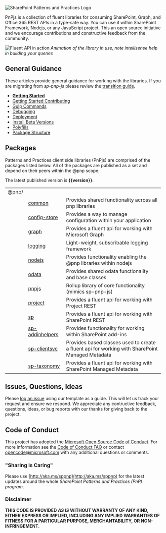 ![SharePoint Patterns and Practices Logo](https://devofficecdn.azureedge.net/media/Default/PnP/sppnp.png)

PnPjs is a collection of fluent libraries for consuming SharePoint, Graph, and Office 365 REST APIs in a type-safe way. You can use it within SharePoint Framework, Nodejs, or any JavaScript project. This an open source initiative and we encourage contributions and constructive feedback from the community.

![Fluent API in action](documentation/img/PnPJS_FluentAPI.gif)
_Animation of the library in use, note intellisense help in building your queries_

## General Guidance

These articles provide general guidance for working with the libraries. If you are migrating from _sp-pnp-js_ please review the [transition guide](documentation/transition-guide.md).

* **[Getting Started](documentation/getting-started.md)**
* [Getting Started Contributing](documentation/getting-started-dev.md)
* [Gulp Commands](documentation/gulp-commands.md)
* [Debugging](documentation/debugging.md)
* [Deployment](documentation/deployment.md)
* [Install Beta Versions](documentation/beta-versions.md)
* [Polyfills](documentation/polyfill.md)
* [Package Structure](documentation/package-structure.md)

## Packages

Patterns and Practices client side libraries (PnPjs) are comprised of the packages listed below. All of the packages are published as a set and depend on their peers within the @pnp scope.

The latest published version is **{{version}}**.

|     ||  | 
| ---| -------------|-------------|
| @pnp/| | | 
|| [common](common/docs/index.md)  | Provides shared functionality across all pnp libraries | 
|| [config-store](config-store/docs/index.md) | Provides a way to manage configuration within your application | 
|| [graph](graph/docs/index.md) | Provides a fluent api for working with Microsoft Graph |
|| [logging](logging/docs/index.md) | Light-weight, subscribable logging framework |
|| [nodejs](nodejs/docs/index.md) | Provides functionality enabling the @pnp libraries within nodejs |
|| [odata](odata/docs/index.md) | Provides shared odata functionality and base classes |
|| [pnpjs](pnpjs/docs/index.md) | Rollup library of core functionality (mimics sp-pnp-js) |
|| [project](project/docs/index.md) | Provides a fluent api for working with Project REST |
|| [sp](sp/docs/index.md) | Provides a fluent api for working with SharePoint REST |
|| [sp-addinhelpers](sp-addinhelpers/docs/index.md) | Provides functionality for working within SharePoint add-ins |
|| [sp-clientsvc](sp-clientsvc/docs/index.md) | Provides based classes used to create a fluent api for working with SharePoint Managed Metadata |
|| [sp-taxonomy](sp-taxonomy/docs/index.md) | Provides a fluent api for working with SharePoint Managed Metadata |

## Issues, Questions, Ideas

Please [log an issue](https://github.com/pnp/pnpjs/issues) using our template as a guide. This will let us track your request and ensure we respond. We appreciate any contructive feedback, questions, ideas, or bug reports with our thanks for giving back to the project.


## Code of Conduct
This project has adopted the [Microsoft Open Source Code of Conduct](https://opensource.microsoft.com/codeofconduct/). For more information see the [Code of Conduct FAQ](https://opensource.microsoft.com/codeofconduct/faq/) or contact [opencode@microsoft.com](mailto:opencode@microsoft.com) with any additional questions or comments.

### "Sharing is Caring"

Please use [http://aka.ms/sppnp](http://aka.ms/sppnp) for the latest updates around the whole *SharePoint Patterns and Practices (PnP) program*.

### Disclaimer
**THIS CODE IS PROVIDED *AS IS* WITHOUT WARRANTY OF ANY KIND, EITHER EXPRESS OR IMPLIED, INCLUDING ANY IMPLIED WARRANTIES OF FITNESS FOR A PARTICULAR PURPOSE, MERCHANTABILITY, OR NON-INFRINGEMENT.**
